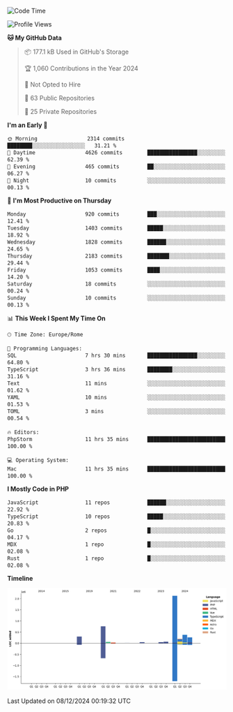 <!--START_SECTION:waka-->
![Code Time](http://img.shields.io/badge/Code%20Time-5%2C497%20hrs%2016%20mins-blue)

![Profile Views](http://img.shields.io/badge/Profile%20Views-0-blue)

**🐱 My GitHub Data** 

> 📦 177.1 kB Used in GitHub's Storage 
 > 
> 🏆 1,060 Contributions in the Year 2024
 > 
> 🚫 Not Opted to Hire
 > 
> 📜 63 Public Repositories 
 > 
> 🔑 25 Private Repositories 
 > 
**I'm an Early 🐤** 

```text
🌞 Morning                2314 commits        ████████░░░░░░░░░░░░░░░░░   31.21 % 
🌆 Daytime                4626 commits        ████████████████░░░░░░░░░   62.39 % 
🌃 Evening                465 commits         ██░░░░░░░░░░░░░░░░░░░░░░░   06.27 % 
🌙 Night                  10 commits          ░░░░░░░░░░░░░░░░░░░░░░░░░   00.13 % 
```
📅 **I'm Most Productive on Thursday** 

```text
Monday                   920 commits         ███░░░░░░░░░░░░░░░░░░░░░░   12.41 % 
Tuesday                  1403 commits        █████░░░░░░░░░░░░░░░░░░░░   18.92 % 
Wednesday                1828 commits        ██████░░░░░░░░░░░░░░░░░░░   24.65 % 
Thursday                 2183 commits        ███████░░░░░░░░░░░░░░░░░░   29.44 % 
Friday                   1053 commits        ████░░░░░░░░░░░░░░░░░░░░░   14.20 % 
Saturday                 18 commits          ░░░░░░░░░░░░░░░░░░░░░░░░░   00.24 % 
Sunday                   10 commits          ░░░░░░░░░░░░░░░░░░░░░░░░░   00.13 % 
```


📊 **This Week I Spent My Time On** 

```text
🕑︎ Time Zone: Europe/Rome

💬 Programming Languages: 
SQL                      7 hrs 30 mins       ████████████████░░░░░░░░░   64.80 % 
TypeScript               3 hrs 36 mins       ████████░░░░░░░░░░░░░░░░░   31.16 % 
Text                     11 mins             ░░░░░░░░░░░░░░░░░░░░░░░░░   01.62 % 
YAML                     10 mins             ░░░░░░░░░░░░░░░░░░░░░░░░░   01.53 % 
TOML                     3 mins              ░░░░░░░░░░░░░░░░░░░░░░░░░   00.54 % 

🔥 Editors: 
PhpStorm                 11 hrs 35 mins      █████████████████████████   100.00 % 

💻 Operating System: 
Mac                      11 hrs 35 mins      █████████████████████████   100.00 % 
```

**I Mostly Code in PHP** 

```text
JavaScript               11 repos            ██████░░░░░░░░░░░░░░░░░░░   22.92 % 
TypeScript               10 repos            █████░░░░░░░░░░░░░░░░░░░░   20.83 % 
Go                       2 repos             █░░░░░░░░░░░░░░░░░░░░░░░░   04.17 % 
MDX                      1 repo              █░░░░░░░░░░░░░░░░░░░░░░░░   02.08 % 
Rust                     1 repo              █░░░░░░░░░░░░░░░░░░░░░░░░   02.08 % 
```



**Timeline**

![Lines of Code chart](https://raw.githubusercontent.com/frnwtr/frnwtr/main/assets/bar_graph.png)


 Last Updated on 08/12/2024 00:19:32 UTC
<!--END_SECTION:waka-->